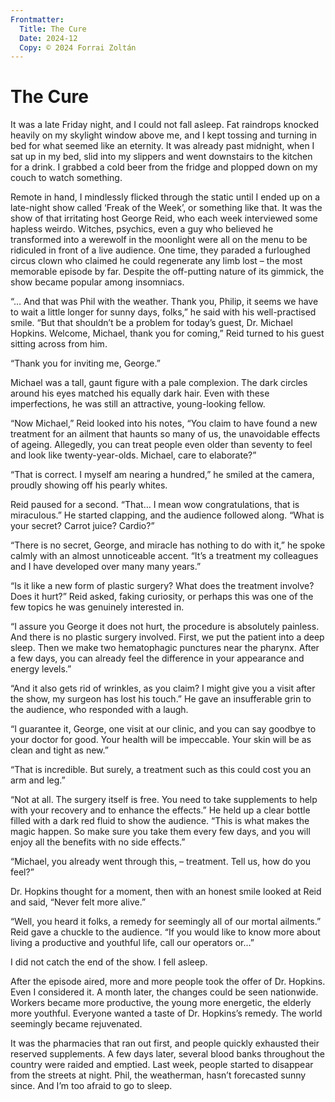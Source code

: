 ```yaml
---
Frontmatter:
  Title: The Cure
  Date: 2024-12
  Copy: © 2024 Forrai Zoltán
---
```


# The Cure

It was a late Friday night, and I could not fall asleep. Fat raindrops knocked heavily on my skylight window above me, and I kept tossing and turning in bed for what seemed like an eternity. It was already past midnight, when I sat up in my bed, slid into my slippers and went downstairs to the kitchen for a drink. I grabbed a cold beer from the fridge and plopped down on my couch to watch something.
<!--ID: 1721482937587-->


Remote in hand, I mindlessly flicked through the static until I ended up on a late-night show called ‘Freak of the Week’, or something like that. It was the show of that irritating host George Reid, who each week interviewed some hapless weirdo. Witches, psychics, even a guy who believed he transformed into a werewolf in the moonlight were all on the menu to be ridiculed in front of a live audience. One time, they paraded a furloughed circus clown who claimed he could regenerate any limb lost – the most memorable episode by far. Despite the off-putting nature of its gimmick, the show became popular among insomniacs. 

“… And that was Phil with the weather. Thank you, Philip, it seems we have to wait a little longer for sunny days, folks,” he said with his well-practised smile. “But that shouldn’t be a problem for today’s guest, Dr. Michael Hopkins. Welcome, Michael, thank you for coming,” Reid turned to his guest sitting across from him.

“Thank you for inviting me, George.”

Michael was a tall, gaunt figure with a pale complexion. The dark circles around his eyes matched his equally dark hair. Even with these imperfections, he was still an attractive, young-looking fellow. 

“Now Michael,” Reid looked into his notes, “You claim to have found a new treatment for an ailment that haunts so many of us, the unavoidable effects of ageing. Allegedly, you can treat people even older than seventy to feel and look like twenty-year-olds. Michael, care to elaborate?”

“That is correct. I myself am nearing a hundred,” he smiled at the camera, proudly showing off his pearly whites.

Reid paused for a second. “That… I mean wow congratulations, that is miraculous.” He started clapping, and the audience followed along. “What is your secret? Carrot juice? Cardio?”

“There is no secret, George, and miracle has nothing to do with it,” he spoke calmly with an almost unnoticeable accent. “It’s a treatment my colleagues and I have developed over many many years.”

“Is it like a new form of plastic surgery? What does the treatment involve? Does it hurt?” Reid asked, faking curiosity, or perhaps this was one of the few topics he was genuinely interested in.

“I assure you George it does not hurt, the procedure is absolutely painless. And there is no plastic surgery involved. First, we put the patient into a deep sleep. Then we make two hematophagic punctures near the pharynx. After a few days, you can already feel the difference in your appearance and energy levels.”

“And it also gets rid of wrinkles, as you claim? I might give you a visit after the show, my surgeon has lost his touch.” He gave an insufferable grin to the audience, who responded with a laugh.

“I guarantee it, George, one visit at our clinic, and you can say goodbye to your doctor for good. Your health will be impeccable. Your skin will be as clean and tight as new.”

“That is incredible. But surely, a treatment such as this could cost you an arm and leg.”

“Not at all. The surgery itself is free. You need to take supplements to help with your recovery and to enhance the effects.” He held up a clear bottle filled with a dark red fluid to show the audience. “This is what makes the magic happen. So make sure you take them every few days, and you will enjoy all the benefits with no side effects.” 

“Michael, you already went through this, – treatment. Tell us, how do you feel?”

Dr. Hopkins thought for a moment, then with an honest smile looked at Reid and said, “Never felt more alive.” 

“Well, you heard it folks, a remedy for seemingly all of our mortal ailments.” Reid gave a chuckle to the audience. “If you would like to know more about living a productive and youthful life, call our operators or…”

I did not catch the end of the show. I fell asleep.

After the episode aired, more and more people took the offer of Dr. Hopkins. Even I considered it. A month later, the changes could be seen nationwide. Workers became more productive, the young more energetic, the elderly more youthful. Everyone wanted a taste of Dr. Hopkins’s remedy. The world seemingly became rejuvenated. 

It was the pharmacies that ran out first, and people quickly exhausted their reserved supplements. A few days later, several blood banks throughout the country were raided and emptied. Last week, people started to disappear from the streets at night. Phil, the weatherman, hasn’t forecasted sunny since. And I’m too afraid to go to sleep.